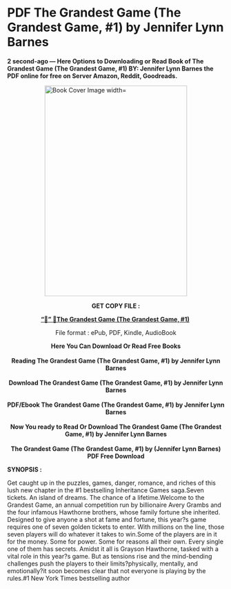 # PDF The Grandest Game (The Grandest Game, #1) by Jennifer Lynn Barnes
<p><strong>2 second-ago &mdash; Here Options to Downloading or Read Book of The Grandest Game (The Grandest Game, #1) BY: Jennifer Lynn Barnes the PDF online for free on Server Amazon, Reddit, Goodreads.</strong></p><p><a href="https://educationsharingacademy.cloud/?book=197392670-the-grandest-game"><img style="display: block; margin-left: auto; margin-right: auto;" src="https://i.gr-assets.com/images/S/compressed.photo.goodreads.com/books/1697487477l/197392670.jpg" alt="Book Cover Image width=" width="330" height="488" /></a></p><p style="text-align: center;"><strong>GET COPY FILE :</strong></p><p style="text-align: center;"><strong><a href="https://educationsharingacademy.cloud/?book=197392670-the-grandest-game" target="_blank" rel="noopener">“📢” 🔗The Grandest Game (The Grandest Game, #1)</a>&nbsp;</strong></p><p style="text-align: center;">File format : ePub, PDF, Kindle, AudioBook</p><div style="text-align: center;"><strong>Here You Can Download Or Read Free Books</strong></div><div style="text-align: center;">&nbsp;</div><div style="text-align: center;"><strong>Reading The Grandest Game (The Grandest Game, #1) by Jennifer Lynn Barnes</strong></div><div style="text-align: center;">&nbsp;</div><div style="text-align: center;"><strong>Download The Grandest Game (The Grandest Game, #1) by Jennifer Lynn Barnes</strong></div><div style="text-align: center;">&nbsp;</div><div style="text-align: center;"><strong>PDF/Ebook The Grandest Game (The Grandest Game, #1) by Jennifer Lynn Barnes</strong></div><div style="text-align: center;">&nbsp;</div><div style="text-align: center;"><strong>Now You ready to Read Or Download The Grandest Game (The Grandest Game, #1) by Jennifer Lynn Barnes</strong></div><div style="text-align: center;">&nbsp;</div><div style="text-align: center;"><strong>The Grandest Game (The Grandest Game, #1) by (Jennifer Lynn Barnes) PDF Free Download</strong></div><p><strong>SYNOPSIS :</strong></p><p>Get caught up in the puzzles, games, danger, romance, and riches of this lush new chapter in the #1 bestselling Inheritance Games saga.Seven tickets. An island of dreams. The chance of a lifetime.Welcome to the Grandest Game, an annual competition run by billionaire Avery Grambs and the four infamous Hawthorne brothers, whose family fortune she inherited. Designed to give anyone a shot at fame and fortune, this year?s game requires one of seven golden tickets to enter. With millions on the line, those seven players will do whatever it takes to win.Some of the players are in it for the money. Some for power. Some for reasons all their own. Every single one of them has secrets. Amidst it all is Grayson Hawthorne, tasked with a vital role in this year?s game. But as tensions rise and the mind-bending challenges push the players to their limits?physically, mentally, and emotionally?it soon becomes clear that not everyone is playing by the rules.#1 New York Times bestselling author </p>
